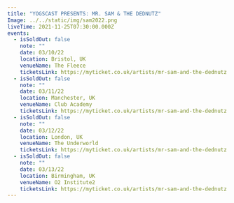 ```yaml
---
title: "YOGSCAST PRESENTS: MR. SAM & THE DEDNUTZ"
Image: ../../static/img/sam2022.png
liveTime: 2021-11-25T07:30:00.000Z
events:
  - isSoldOut: false
    note: ""
    date: 03/10/22
    location: Bristol, UK
    venueName: The Fleece
    ticketsLink: https://myticket.co.uk/artists/mr-sam-and-the-dednutz
  - isSoldOut: false
    note: ""
    date: 03/11/22
    location: Manchester, UK
    venueName: Club Academy
    ticketsLink: https://myticket.co.uk/artists/mr-sam-and-the-dednutz
  - isSoldOut: false
    note: ""
    date: 03/12/22
    location: London, UK
    venueName: The Underworld
    ticketsLink: https://myticket.co.uk/artists/mr-sam-and-the-dednutz
  - isSoldOut: false
    note: ""
    date: 03/13/22
    location: Birmingham, UK
    venueName: O2 Institute2
    ticketsLink: https://myticket.co.uk/artists/mr-sam-and-the-dednutz
---
```

